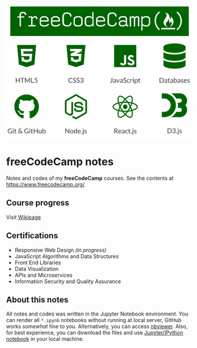 ![free-code-camp](./contents/images/free-code-camp.jpg)

# freeCodeCamp notes
Notes and codes of my **freeCodeCamp** courses. See the contents at https://www.freecodecamp.org/

## Course progress
Visit [Wikipage](https://github.com/usr-pwd/freeCodeCamp/wiki)

## Certifications
* Responsive Web Design _(in progress)_
* JavaScript Algorithms and Data Structures
* Front End Libraries
* Data Visualization
* APIs and Microservices
* Information Security and Quality Assurance

## About this notes
All notes and codes was written in the Jupyter Notebook environment. You can render all `*.ipynb` notebooks without 
running at local server, GitHub works _somewhat_ fine to you. Alternatively, you can access [nbviewer](https://nbviewer.jupyter.org/). Also, for best experience, you can download the files and use [Jupyter/IPython notebook](https://jupyter.org/) in your local machine.
